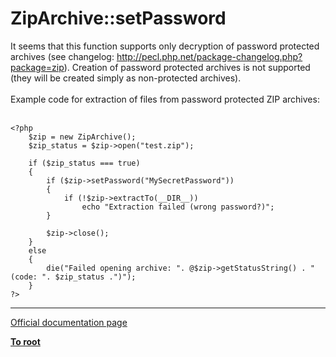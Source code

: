 # ZipArchive::setPassword



It seems that this function supports only decryption of password protected archives (see changelog: http://pecl.php.net/package-changelog.php?package=zip). Creation of password protected archives is not supported (they will be created simply as non-protected archives).<br><br>Example code for extraction of files from password protected ZIP archives:<br><br>

```
<?php
    $zip = new ZipArchive();
    $zip_status = $zip->open("test.zip");

    if ($zip_status === true)
    {
        if ($zip->setPassword("MySecretPassword"))
        {
            if (!$zip->extractTo(__DIR__))
                echo "Extraction failed (wrong password?)";
        }

        $zip->close();
    }
    else
    {
        die("Failed opening archive: ". @$zip->getStatusString() . " (code: ". $zip_status .")");
    }
?>
```
  

---

[Official documentation page](https://www.php.net/manual/en/ziparchive.setpassword.php)

**[To root](/README.md)**